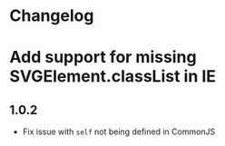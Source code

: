 # Changelog

# Add support for missing SVGElement.classList in IE

## 1.0.2

* Fix issue with `self` not being defined in CommonJS

